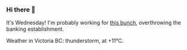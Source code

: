 ### Hi there :wave:

It's Wednesday! I'm probably working for [this bunch](https://github.com/kohofinancial), overthrowing the banking establishment.

Weather in Victoria BC: thunderstorm, at +11°C.

